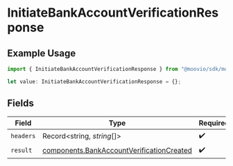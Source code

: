 # InitiateBankAccountVerificationResponse

## Example Usage

```typescript
import { InitiateBankAccountVerificationResponse } from "@moovio/sdk/models/operations";

let value: InitiateBankAccountVerificationResponse = {};
```

## Fields

| Field                                                                                                  | Type                                                                                                   | Required                                                                                               | Description                                                                                            |
| ------------------------------------------------------------------------------------------------------ | ------------------------------------------------------------------------------------------------------ | ------------------------------------------------------------------------------------------------------ | ------------------------------------------------------------------------------------------------------ |
| `headers`                                                                                              | Record<string, *string*[]>                                                                             | :heavy_check_mark:                                                                                     | N/A                                                                                                    |
| `result`                                                                                               | [components.BankAccountVerificationCreated](../../models/components/bankaccountverificationcreated.md) | :heavy_check_mark:                                                                                     | N/A                                                                                                    |